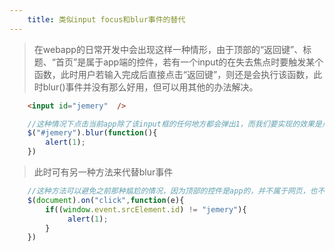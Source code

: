 ```yaml
---
    title: 类似input focus和blur事件的替代
---
```


> 在webapp的日常开发中会出现这样一种情形，由于顶部的“返回键”、标题、“首页”是属于app端的控件，若有一个input的在失去焦点时要触发某个函数，此时用户若输入完成后直接点击“返回键”，则还是会执行该函数，此时blur()事件并没有那么好用，但可以用其他的办法解决。

```html 
    <input id="jemery"  />
```

```javascript
    //这种情况下点击当前app除了该input框的任何地方都会弹出1，而我们要实现的效果是点击“返回”可返回到上一页面且不会有弹框
    $("#jemery").blur(function(){
        alert(1);
    })
```

> 此时可有另一种方法来代替blur事件

```javascript
    //这种方法可以避免之前那种尴尬的情况，因为顶部的控件是app的，并不属于网页，也不存在document这个说法
    $(document).on("click",function(e){
        if((window.event.srcElement.id) != "jemery"){
             alert(1);
        }
    })
```